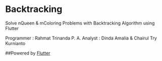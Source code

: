 # Backtracking

Solve nQueen & mColoring Problems with Backtracking Algorithm using Flutter

Programmer : Rahmat Trinanda P. A.
Analyst : Dinda Amalia & Chairul Try Kurnianto

##Powered by [Flutter](https://flutter.dev)


